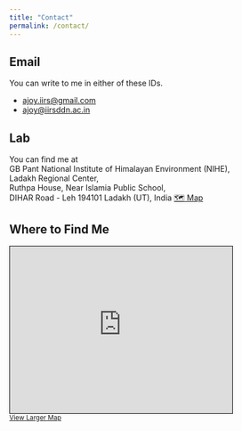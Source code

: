 ```yaml
---
title: "Contact"
permalink: /contact/
---
```


## Email

You can write to me in either of these IDs.

- [ajoy.iirs@gmail.com](mailto:ajoy.iirs@gmail.com) 
- [ajoy@iirsddn.ac.in](mailto:ajoy@iirsddn.ac.in)

## Lab

You can find me at  <br>
GB Pant National Institute of Himalayan Environment (NIHE),<br>
Ladakh Regional Center,<br>
Ruthpa House, Near Islamia Public School,<br>
DIHAR Road - Leh 194101 Ladakh (UT), India [🗺️ Map](https://maps.app.goo.gl/kovdRJd8VC8ycGAw7)


## Where to Find Me

<iframe width="400" height="300" frameborder="0" scrolling="no" marginheight="0" marginwidth="0"
src="https://www.openstreetmap.org/export/embed.html?bbox=77.576721%2C34.144711%2C77.579521%2C34.146711&amp;layer=mapnik&amp;marker=34.145711%2C77.578121"
style="border: 1px solid black"></iframe>
<br/>
<small>
  <a href="https://www.openstreetmap.org/#map=19/34.145711/77.578121">View Larger Map</a>
</small>
